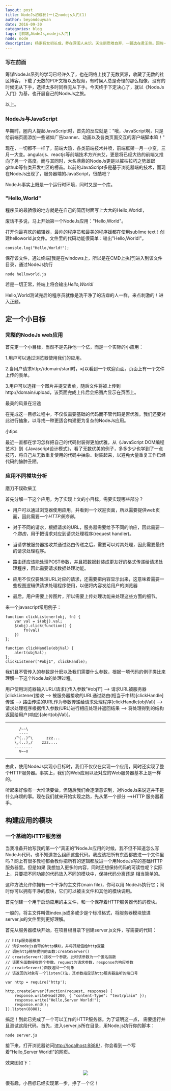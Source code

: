 ```yaml
---
layout: post
title: NodeJs初成长(一)之nodejs入门(1)
author: beyondouyuan
date: 2016-09-30
categories: blog
tags: [前端,NodeJs,nodejs入门]
node: node
description: 杨家有女初长成，养在深闺人未识。天生丽质难自弃，一朝选在君王侧。回眸一笑百媚生，六宫粉黛无颜色。
---
```


###  写在前面 ###

筹谋NodeJs系列的学习已经许久了，也在网络上找了无数资源，收藏了无数的社区博客，下载了无数的PDF文档以及视频，有时候人总是奇怪的那么相像，没有的时候无从下手，选择太多时同样无从下手。今天终于下定决心了，就以《NodeJs入门》为基，也开展自己的NodeJs之旅。

以上。

### NodeJs与JavaScript ###

早期时，圈内人提起JavaScript时，首先的反应就是："哦，JavaScript啊，只是给前端页面添加一些诸如广告banner、动画以及各类页面交互的客户端脚本嘛！"

现在，一切都不一样了，前端大热，各类前端技术并喷，前端框架一月一小变，三月一大变。angularjs、reactjs等前端技术方兴未艾，更是将已经大热的前端又推向了另一个高度。而与其同时，大名鼎鼎的NodeJs更是以摧枯拉朽之势雄踞github等各类开发社区的榜首。以前的JavaScript多是基于浏览器端的技术，而现在NodeJs出现了，服务器端的JavaScript，很酷吧？

NodeJs事实上既是一个运行时环境，同时又是一个库。


### "Hello,World" ###

程序员的最骄傲的地方就是在自己的简历封面写上大大的Hello,World!，

废话不多说，马上开始第一个NodeJs应用："Hello,World"。

打开你最喜欢的编辑器，最帅的程序员和最美的程序媛都在使用sublime text！创建helloworld.js文件。文件里的代码功能很简单：输出"Hello,World!"。

	console.log("Hello,World!");

保存该文件，通过终端[我是在windows上，所以是在CMD上执行]进入到该文件目录，通过NodeJs执行

	node helloworld.js

若是一切正常，终端上将会输出*Hello,World!*

Hello,World测试完后的程序员就像是洗干净了的洁癖的人一样，来点刺激的！进入正题。


## 定一个小目标 ##



### 完整的NodeJs web应用 ###

首先定一个小目标，当然不是先挣他一个亿，而是一个实际的小应用：

1.用户可以通过浏览器使用我们的应用。

2.当用户请求http://domain/start时，可以看到一个欢迎页面。页面上有一个文件上传的表单。

3.用户可以选择一个图片并提交表单，随后文件将被上传到http://domain/upload，该页面完成上传后会把图片显示在页面上。


最美的风景在沿途

在完成这一目标过程中，不仅仅需要基础的代码而不管代码是否优雅。我们还要对此进行抽象，以寻找一种更适合构建更为复杂的NodeJs应用。

小tips

>
最近一直都在学习怎样把自己的代码封装得更加优雅，从《JavaScript DOM编程艺术》到《Javascript设计模式》，看了无数优美的例子，多多少少也学到了一点技巧，将自己从无数重复使用的代码中抽象、封装起来，以避免大量重复工作已经代码的臃肿丑陋。
>

### 应用不同模块分析 ###

磨刀不误砍柴工

首先分解一下这个应用，为了实现上文的小目标，需要实现哪些部分？

- 用户可以通过浏览器使用应用，并看到一个欢迎页面，所以需要提供web页面，因此需要一个*HTTP服务器*。

- 对于不同的请求，根据请求的URL，服务器需要给予不同的响应，因此需要一个*路由*，用于把请求对应到请求处理程序(request handler)。

- 当请求被服务器接收并通过路由传递之后，需要可以对其处理，因此需要最终的请求处理程序。

- 路由还应该能处理POST参数，并且把数据封装成更友好的格式传递给请求处理程序，因此需要请求数据处理功能。

- 应用不仅仅要处理URL对应的请求，还需要把内容显示出来，这意味着需要一些视图逻辑供请求处理程序使用，以便将内容发给用户的浏览器

- 最后，用户需要上传图片，所以需要上传处理功能来处理这些方面的细节。




来一个javascript常用例子：

	function clickListener(obj, fn) {
	    var val = $(obj).val;
	    $(obj).click(function() {
	        fn(val)
	    })
	};

	function clickHandle(objVal) {
	    alert(objVal);
	};
	clickListener("#obj1", clickHandle);



我们且不管传入的参数是什麽以及我们需要什么参数，根据一项代码的例子类比来理解一下这个NodeJs的处理过程。

用户使用浏览器输入URL(请求)[传入参数"#obj1"] --> 请求URL被服务器[clickListener]接收 --> 被服务器接收的URL通过路由(相当于中转)[clickHandle]传递 --> 路由传递的URL作为参数传递给请求处理程序[clickHandle(objVal)] --> 请求处理程序根据传入参数(URL)进行相应处理并返回结果 --> 将处理得到的结构返回给用户(响应)[alert(objVal)]。

----------------------------------------------------------------------------

		  /~~\
		  ----
		/^(..)^\	  zzz...
      	\,(..),/	zzz....
      	--------
          V~~V

----------------------------------------------------------------------------

由此，使用NodeJs实现小目标时，我们不仅仅在实现一个应用，同时还实现了整个HTTP服务器。事实上，我们的Web应用以及对应的Web服务器基本上是一样的。

听起来好像有一大堆活要做，但随后我们会逐渐意识到，对NodeJs来说这并不是什么麻烦的事。现在我们就来开始实现之路，先从第一个部分 -->HTTP 服务器着手。

## 构建应用的模块 ##


### 一个基础的HTTP服务器 ###

>
当我准备开始写我的第一个“真正的”NodeJs应用的时候，我不但不知道怎么写NodeJs代码，也不知道怎么组织这些代码。我应该把所有东西都放进一个文件里吗？网上有很多教程都会教你把所有的逻辑都放进一个用NodeJs写的基础HTTP服务器里。但是如果
我想加入更多的内容，同时还想保持代码的可读性呢？实际上，只要把不同功能的代码放入不同的模块中，保持代码分离还是
相当简单的。
>



>
这种方法允许你拥有一个干净的主文件(main file)，你可以用 NodeJs执行它；同时你可以拥有干净的模块，它们可以被主文件和其他的模块调用。
>

首先创建一个用于启动应用的主文件，和一个保存着HTTP服务器代码的模块。

一般的，将主文件叫做index.js或多或少是个标准格式，将服务器模块放进server.js的文件里则更好理解。

首先从服务器模块开始，在项目根目录下创建server.js文件，写需要的代码：

	// http服务器模块
	// 请求nodejs自带的http模块，并将其赋值给http变量
	// 调用http模块提供的函数:createServer()
	// createServer()接收一个参数，此时该参数为一个匿名函数
	// 该匿名函数接收两个参数，request为请求参数，response为响应参数
	// createServer()函数返回一个对象
	// 该返回的对象有一个listen()法，其参数指定该http服务器监听的端口号

	var http = require('http');

	http.createServer(function(request, response) {
	    response.writeHead(200, { "content-Type": "text/plain" });
	    response.write("Hello,Server World!");
	    response.end();
	}).listen(8888);

搞定！到此已完成了一个可以工作的HTTP服务器。为了证明这一点，
需要运行并且测试这段代码。首先，进入server.js所在目录，用Node.js执行你的脚本：

	node server.js

接下来，打开浏览器访问[http://localhost:8888/](http://localhost:8888/)，你会看到一个写着“Hello,Server World!”的网页。

效果图如下：

<center>
<p><img src="https://beyondouyuan.github.io/img/node_server.png" align="center"></p>
</center>

很有趣，小目标已经实现第一步，挣了一个亿！